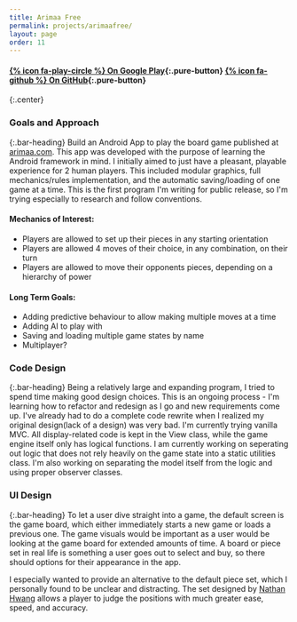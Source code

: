 ```yaml
---
title: Arimaa Free
permalink: projects/arimaafree/
layout: page
order: 11
---
```

[googleplay]: https://play.google.com/store/apps/details?id=email.com.gmail.songjiapei.arimaa&hl=en
[github]: https://github.com/jack-song/Arimaa
[arimaa]: http://arimaa.com/arimaa/
[nathan]: http://thenoviceoof.com/blog/projects/arimaa-icon-set/

#### [{% icon fa-play-circle %} On Google Play][googleplay]{:.pure-button}  [{% icon fa-github %} On GitHub][github]{:.pure-button}
{:.center}


### Goals and Approach
{:.bar-heading}
Build an Android App to play the board game published at [arimaa.com][arimaa]. This app was developed with the purpose of learning the Android framework in mind. I initially aimed to just have a pleasant, playable experience for 2 human players. This included modular graphics, full mechanics/rules implementation, and the automatic saving/loading of one game at a time. This is the first program I'm writing for public release, so I'm trying especially to research and follow conventions.

#### Mechanics of Interest:

- Players are allowed to set up their pieces in any starting orientation
- Players are allowed 4 moves of their choice, in any combination, on their turn
- Players are allowed to move their opponents pieces, depending on a hierarchy of power

#### Long Term Goals:

- Adding predictive behaviour to allow making multiple moves at a time
- Adding AI to play with
- Saving and loading multiple game states by name
- Multiplayer?

### Code Design
{:.bar-heading}
Being a relatively large and expanding program, I tried to spend time making good design choices. This is an ongoing process - I'm learning how to refactor and redesign as I go and new requirements come up. I've already had to do a complete code rewrite when I realized my original design(lack of a design) was very bad. I'm currently trying vanilla MVC. All display-related code is kept in the View class, while the game engine itself only has logical functions. I am currently working on seperating out logic that does not rely heavily on the game state into a static utilities class. I'm also working on separating the model itself from the logic and using proper observer classes. 

### UI Design
{:.bar-heading}
To let a user dive straight into a game, the default screen is the game board, which either immediately starts a new game or loads a previous one. The game visuals would be important as a user would be looking at the game board for extended amounts of time. A board or piece set in real life is something a user goes out to select and buy, so there should options for their appearance in the app.

I especially wanted to provide an alternative to the default piece set, which I personally found to be unclear and distracting. The set designed by [Nathan Hwang][nathan] allows a player to judge the positions with much greater ease, speed, and accuracy.